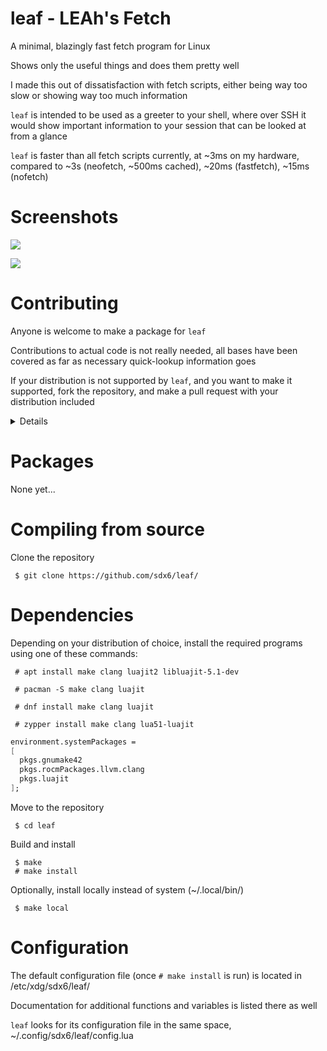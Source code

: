 # leaf - LEAh's Fetch

A minimal, blazingly fast fetch program for Linux

Shows only the useful things and does them pretty well

I made this out of dissatisfaction with fetch scripts, either being way too slow or showing way too much information

`leaf` is intended to be used as a greeter to your shell, where over SSH it would show important information to your session that can be looked at from a glance

`leaf` is faster than all fetch scripts currently, at ~3ms on my hardware, compared to ~3s (neofetch, ~500ms cached), ~20ms (fastfetch), ~15ms (nofetch)


# Screenshots

![](1.png)

![](2.png)


# Contributing

Anyone is welcome to make a package for `leaf`

Contributions to actual code is not really needed, all bases have been covered as far as necessary quick-lookup information goes

If your distribution is not supported by `leaf`, and you want to make it supported, fork the repository, and make a pull request with your distribution included

<details>
  <summary>Details</summary>
  
  ### Where to?

  In `variables` > `icons` of /src/main.lua, there is a `construct` table that holds the icons for every distribution that `leaf` supports

  *(Code is best viewed in `vim`)*

  To add a distribution, first find the **distribution ID** by running `cat /etc/os-release` on most Linux distributions 
  ```
   [/home/leah] (07:58:54)
   > strat pkgs cat /etc/os-release
  NAME="Arch Linux"
  PRETTY_NAME="Arch Linux"
  ID=arch
  BUILD_ID=rolling
  ANSI_COLOR="38;2;23;147;209"
  HOME_URL="https://archlinux.org/"
  DOCUMENTATION_URL="https://wiki.archlinux.org/"
  SUPPORT_URL="https://bbs.archlinux.org/"
  BUG_REPORT_URL="https://gitlab.archlinux.org/groups/archlinux/-/issues"
  PRIVACY_POLICY_URL="https://terms.archlinux.org/docs/privacy-policy/"
  LOGO=archlinux-logo
  ```

  The ID here for my Arch Linux stratum is "arch", under the "ID" field

  Take the first letter of the distribution ID, and find an entry in `construct` that has its first initial as the key,

  For "arch" this would be "a", and I would add it to the key `["a"] = function()`,

  Inside of that table, make another table with the distribution ID as the key

  *(This is not a Lua tutorial)*

  Create ASCII art for the distribution icon, make sure to adhere to the standard look of the previous icons

  ```lua
  ["arch"] =
  {
    tc.bg.cyan..tc.fg.black..[[          ]],
    tc.bg.cyan..tc.fg.black..[[    /\    ]],
    tc.bg.cyan..tc.fg.black..[[   /  \   ]],
    tc.bg.cyan..tc.fg.black..[[  /_/\_\  ]],
    tc.bg.cyan..tc.fg.black..[[          ]],
    text = tc.fg.cyan,
  },
  ```


  ### Making an icon

  There are some things to consider depending on the icon you base it off of

  1. Single color, fill / background, or single line color
  
  > Set the background to an appropriate color that represents the **fill color**, and a foreground color that contrasts against the background color

  > Examples of this are the Arch Linux and Debian Linux icons


  2. Multiple colors, fill / background, or multiple line colors

  > Set the background to either black or white, and have the foreground representative of the **fill color**

  > Examples of this are the Void Linux and NixOS icons


  - Use a consistent set of characters, and test them on different fonts to see how they look

  - DO NOT fill with hashtags (or fill in general), if you need a fill color, it's probably better off as a background color

  - Set the text property to the main color of the icon, if there are more than one, choose the one that appears more often or is more representative

  - Make sure to keep the icon within 1-2 columns and 1 row away from all edges (besides underscores, bars and commas)
  ```
  ,__________,
  | ,______, |
  | |      | |  
  | |      | |
  | |______| |
  |__________|
  ```
  - The icon should rest comfortably in the space that the inner box of this diagram takes up, without peeking out any side, and it should be mostly centered


  ### I did it... Now what?

  With your changes made, recompile `leaf`
  ```
   # make test
  ```

  Run `leaf` again, with the `--override` option, followed by the ID of the icon you added

  If you feel it's good enough, fork the project, and make a pull request~

</details>


# Packages

None yet...


# Compiling from source

Clone the repository
```
 $ git clone https://github.com/sdx6/leaf/
```


# Dependencies

Depending on your distribution of choice, install the required programs using one of these commands:
```
 # apt install make clang luajit2 libluajit-5.1-dev
```
```
 # pacman -S make clang luajit
```
```
 # dnf install make clang luajit
```
```
 # zypper install make clang lua51-luajit
```
```nix
environment.systemPackages =
[
  pkgs.gnumake42
  pkgs.rocmPackages.llvm.clang
  pkgs.luajit
];
```

Move to the repository
```
 $ cd leaf
```

Build and install
```
 $ make
 # make install
```

Optionally, install locally instead of system (~/.local/bin/)
```
 $ make local
```


# Configuration

The default configuration file (once `# make install` is run) is located in /etc/xdg/sdx6/leaf/

Documentation for additional functions and variables is listed there as well

`leaf` looks for its configuration file in the same space, ~/.config/sdx6/leaf/config.lua
